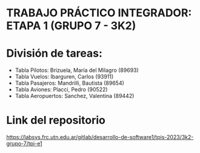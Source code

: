 # TRABAJO PRÁCTICO INTEGRADOR: ETAPA 1 (GRUPO 7 - 3K2)

# División de tareas:

- Tabla Pilotos: Brizuela, María del Milagro (89693)
- Tabla Vuelos: Ibarguren, Carlos (93911)
- Tabla Pasajeros: Mandrilli, Bautista (89654)
- Tabla Aviones: Placci, Pedro (90522)
- Tabla Aeropuertos: Sanchez, Valentina (89442)

# Link del repositorio

https://labsys.frc.utn.edu.ar/gitlab/desarrollo-de-software1/tpis-2023/3k2-grupo-7/tpi-e1